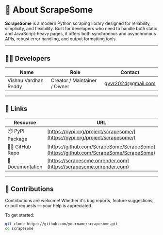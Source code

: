 # 📘 About ScrapeSome

**ScrapeSome** is a modern Python scraping library designed for reliability, simplicity, and flexibility. Built for developers who need to handle both static and JavaScript-heavy pages, it offers both synchronous and asynchronous APIs, robust error handling, and output formatting tools.

---

## 👨‍💻 Developers

| Name        | Role             | Contact                     |
|-------------|------------------|-----------------------------|
| Vishnu Vardhan Reddy  | Creator / Maintainer / Owner | [gvvr2024@gmail.com](mailto:gvvr2024@gmail.com) |

---

## 🔗 Links

| Resource           | URL                                                   |
|--------------------|--------------------------------------------------------|
| 📦 PyPI Package     | [https://pypi.org/project/scrapesome/](https://pypi.org/project/scrapesome/) |
| 🧑‍💻 GitHub Repo     | [https://github.com/ScrapeSome/ScrapeSome](https://github.com/ScrapeSome/ScrapeSome) |
| 📄 Documentation    | [https://scrapesome.onrender.com](https://scrapesome.onrender.com) |

---

## 🤝 Contributions

Contributions are welcome! Whether it's bug reports, feature suggestions, or pull requests — your help is appreciated.

To get started:

```bash
git clone https://github.com/yourname/scrapesome.git
cd scrapesome
```
